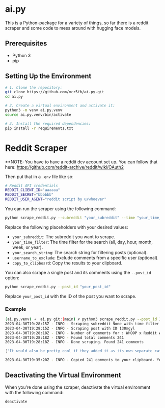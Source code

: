 # ai.py

This is a Python-package for a variety of things, so far there is a reddit scraper and some code to mess around with hugging face models.

## Prerequisites

- Python 3
- pip

## Setting Up the Environment

```bash
# 1. Clone the repository:
git clone https://github.com/mcr5fh/ai.py.git
cd ai.py

# 2. Create a virtual environment and activate it:
python3 -m venv ai.py.venv
source ai.py.venv/bin/activate

# 3. Install the required dependencies:
pip install -r requirements.txt
```

# Reddit Scraper

**NOTE: You have to have a reddit dev account set up. You can follow that here: https://github.com/reddit-archive/reddit/wiki/OAuth2

Then put that in a `.env` file like so: 

```bash
# Reddit API credentials
REDDIT_CLIENT_ID="aaaaaa"
REDDIT_SECRET="bbbbbb"
REDDIT_USER_AGENT="reddit script by u/whoever"
```

You can run the scraper using the following command:

```bash
python scrape_reddit.py --subreddit "your_subreddit" --time "your_time_filter" --search_string "your_search_string" --exclude_user "username_to_exclude" --copy_to_clipboard
```

Replace the following placeholders with your desired values:

- `your_subreddit`: The subreddit you want to scrape.
- `your_time_filter`: The time filter for the search (all, day, hour, month, week, or year).
- `your_search_string`: The search string for filtering posts (optional).
- `username_to_exclude`: Exclude comments from a specific user (optional).
- `copy_to_clipboard`: Copy the results to your clipboard.

You can also scrape a single post and its comments using the `--post_id` option:

```bash
python scrape_reddit.py --post_id "your_post_id"
```

Replace `your_post_id` with the ID of the post you want to scrape.

### Example
```bash
(ai.py.venv) ➜  ai.py git:(main) ✗ python3 scrape_reddit.py --post_id 130mgyl --exclude_user whoop_official  --copy_to_clipboard
2023-04-30T19:28:15Z - INFO - Scraping subreddit None with time filter week and search string None
2023-04-30T19:28:15Z - INFO - Scraping post with ID 130mgyl
2023-04-30T19:28:18Z - INFO - Number of comments for : WHOOP x Reddit Ask Us Anything: Strength Trainer 💪 313
2023-04-30T19:28:18Z - INFO - Found total comments 241
2023-04-30T19:28:18Z - INFO - Done scraping. Found 241 comments

["It would also be pretty cool if they added it as its own separate category for progress tracking even though it has nothing to do with the wearable itself. I weigh myself daily as I'm always either cutting or bulking and like to see where I'm at with specific calorie intake."...

2023-04-30T19:35:20Z - INFO - Copied 241 comments to your clipboard. You can CNTRL+V them now
```
## Deactivating the Virtual Environment

When you're done using the scraper, deactivate the virtual environment with the following command:

```bash
deactivate
```
